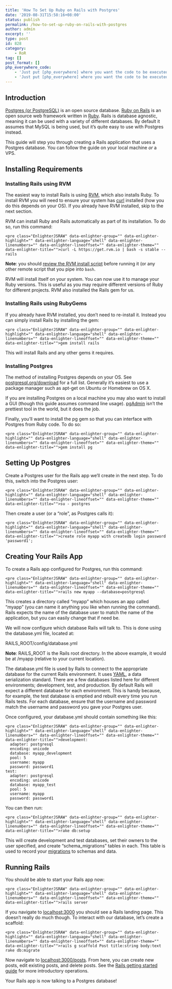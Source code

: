 ```yaml
---
title: 'How To Set Up Ruby on Rails with Postgres'
date: '2019-08-31T15:58:16+08:00'
status: publish
permalink: /how-to-set-up-ruby-on-rails-with-postgres
author: admin
excerpt: ''
type: post
id: 828
category:
    - RoR
tag: []
post_format: []
php_everywhere_code:
    - 'Just put [php_everywhere] where you want the code to be executed.'
    - 'Just put [php_everywhere] where you want the code to be executed.'
---
```

Introduction
------------

[Postgres (or PostgreSQL)](http://www.postgresql.org/) is an open source database. [Ruby on Rails](http://rubyonrails.org/) is an open source web framework written in [Ruby](https://www.ruby-lang.org/). Rails is database agnostic, meaning it can be used with a variety of different databases. By default it assumes that MySQL is being used, but it’s quite easy to use with Postgres instead.

This guide will step you through creating a Rails application that uses a Postgres database. You can follow the guide on your local machine *or* a VPS.

Installing Requirements
-----------------------

### Installing Rails using RVM

The easiest way to install Rails is using [RVM](http://rvm.io/), which also installs Ruby. To install RVM you will need to ensure your system has [curl](http://curl.haxx.se/) installed (how you do this depends on your OS). If you already have RVM installed, skip to the next section.

RVM can install Ruby and Rails automatically as part of its installation. To do so, run this command:

```
<pre class="EnlighterJSRAW" data-enlighter-group="" data-enlighter-highlight="" data-enlighter-language="shell" data-enlighter-linenumbers="" data-enlighter-lineoffset="" data-enlighter-theme="" data-enlighter-title="">curl -L https://get.rvm.io | bash -s stable --rails
```

**Note**: you should [review the RVM install script](https://get.rvm.io/) before running it (or any other remote script that you pipe into `bash`.

RVM will install itself on your system. You can now use it to manage your Ruby versions. This is useful as you may require different versions of Ruby for different projects. RVM also installed the Rails gem for us.

### Installing Rails using RubyGems

If you already have RVM installed, you don’t need to re-install it. Instead you can simply install Rails by installing the gem:

```
<pre class="EnlighterJSRAW" data-enlighter-group="" data-enlighter-highlight="" data-enlighter-language="shell" data-enlighter-linenumbers="" data-enlighter-lineoffset="" data-enlighter-theme="" data-enlighter-title="">gem install rails
```

This will install Rails and any other gems it requires.

### Installing Postgres

The method of installing Postgres depends on your OS. See [postgresql.org/download](http://www.postgresql.org/download/) for a full list. Generally it’s easiest to use a package manager such as apt-get on Ubuntu or Homebrew on OS X.

If you are installing Postgres on a local machine you may also want to install a GUI (though this guide assumes command line usage). [pgAdmin](http://www.pgadmin.org/) isn’t the prettiest tool in the world, but it does the job.

Finally, you’ll want to install the pg gem so that you can interface with Postgres from Ruby code. To do so:

```
<pre class="EnlighterJSRAW" data-enlighter-group="" data-enlighter-highlight="" data-enlighter-language="shell" data-enlighter-linenumbers="" data-enlighter-lineoffset="" data-enlighter-theme="" data-enlighter-title="">gem install pg
```

Setting Up Postgres
-------------------

Create a Postgres user for the Rails app we’ll create in the next step. To do this, switch into the Postgres user:

```
<pre class="EnlighterJSRAW" data-enlighter-group="" data-enlighter-highlight="" data-enlighter-language="shell" data-enlighter-linenumbers="" data-enlighter-lineoffset="" data-enlighter-theme="" data-enlighter-title="">su - postgres
```

Then create a user (or a “role”, as Postgres calls it):

```
<pre class="EnlighterJSRAW" data-enlighter-group="" data-enlighter-highlight="" data-enlighter-language="shell" data-enlighter-linenumbers="" data-enlighter-lineoffset="" data-enlighter-theme="" data-enlighter-title="">create role myapp with createdb login password 'password1';
```

Creating Your Rails App
-----------------------

To create a Rails app configured for Postgres, run this command:

```
<pre class="EnlighterJSRAW" data-enlighter-group="" data-enlighter-highlight="" data-enlighter-language="shell" data-enlighter-linenumbers="" data-enlighter-lineoffset="" data-enlighter-theme="" data-enlighter-title="">rails new myapp --database=postgresql
```

This creates a directory called “myapp” which houses an app called “myapp” (you can name it anything you like when running the command). Rails expects the name of the database user to match the name of the application, but you can easily change that if need be.

We will now configure which database Rails will talk to. This is done using the database.yml file, located at:

RAILS\_ROOT/config/database.yml

**Note**: RAILS\_ROOT is the Rails root directory. In the above example, it would be at /myapp (relative to your current location).

The database.yml file is used by Rails to connect to the appropriate database for the current Rails environment. It uses [YAML](http://yaml.org/), a data serialization standard. There are a few databases listed here for different environments; development, test, and production. By default Rails will expect a different database for each environment. This is handy because, for example, the test database is emptied and rebuilt every time you run Rails tests. For each database, ensure that the username and password match the username and password you gave your Postgres user.

Once configured, your database.yml should contain something like this:

```
<pre class="EnlighterJSRAW" data-enlighter-group="" data-enlighter-highlight="" data-enlighter-language="shell" data-enlighter-linenumbers="" data-enlighter-lineoffset="" data-enlighter-theme="" data-enlighter-title="">development:
  adapter: postgresql
  encoding: unicode
  database: myapp_development
  pool: 5
  username: myapp
  password: password1
test:
  adapter: postgresql
  encoding: unicode
  database: myapp_test
  pool: 5
  username: myapp
  password: password1
```

You can then run:

```
<pre class="EnlighterJSRAW" data-enlighter-group="" data-enlighter-highlight="" data-enlighter-language="shell" data-enlighter-linenumbers="" data-enlighter-lineoffset="" data-enlighter-theme="" data-enlighter-title="">rake db:setup
```

This will create development and test databases, set their owners to the user specified, and create “schema\_migrations” tables in each. This table is used to record your [migrations](http://guides.rubyonrails.org/migrations.html) to schemas and data.

Running Rails
-------------

You should be able to start your Rails app now:

```
<pre class="EnlighterJSRAW" data-enlighter-group="" data-enlighter-highlight="" data-enlighter-language="shell" data-enlighter-linenumbers="" data-enlighter-lineoffset="" data-enlighter-theme="" data-enlighter-title="">rails server
```

If you navigate to [localhost:3000](http://localhost:3000/) you should see a Rails landing page. This doesn’t really do much though. To interact with our database, let’s create a scaffold:

```
<pre class="EnlighterJSRAW" data-enlighter-group="" data-enlighter-highlight="" data-enlighter-language="shell" data-enlighter-linenumbers="" data-enlighter-lineoffset="" data-enlighter-theme="" data-enlighter-title="">rails g scaffold Post title:string body:text
rake db:migrate
```

Now navigate to [localhost:3000/posts](http://localhost:3000/posts). From here, you can create new posts, edit existing posts, and delete posts. See the [Rails getting started guide](http://guides.rubyonrails.org/getting_started.html) for more introductory operations.

Your Rails app is now talking to a Postgres database!